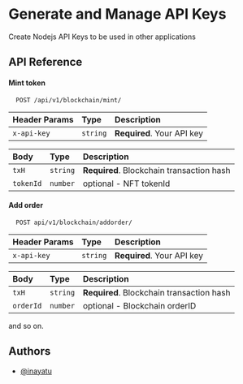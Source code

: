 # Generate and Manage API Keys

Create Nodejs API Keys to be used in other applications

## API Reference

#### Mint token

```http
  POST /api/v1/blockchain/mint/
```

| Header Params | Type     | Description                |
| :------------ | :------- | :------------------------- |
| `x-api-key`   | `string` | **Required**. Your API key |

| Body      | Type     | Description                               |
| :-------- | :------- | :---------------------------------------- |
| `txH`     | `string` | **Required**. Blockchain transaction hash |
| `tokenId` | `number` | optional - NFT tokenId                    |

#### Add order

```http
  POST api/v1/blockchain/addorder/
```

| Header Params | Type     | Description                |
| :------------ | :------- | :------------------------- |
| `x-api-key`   | `string` | **Required**. Your API key |

| Body      | Type     | Description                               |
| :-------- | :------- | :---------------------------------------- |
| `txH`     | `string` | **Required**. Blockchain transaction hash |
| `orderId` | `number` | optional - Blockchain orderID             |

and so on.

## Authors

- [@inayatu](https://www.github.com/inayatu)
